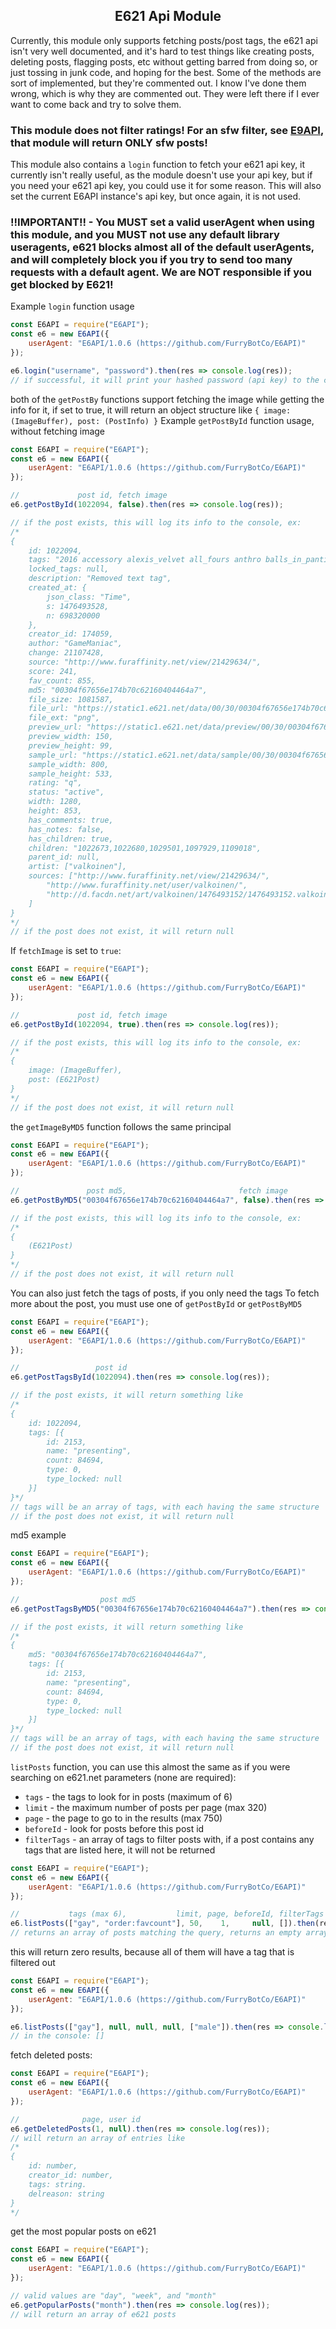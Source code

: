 ## <center>E621 Api Module</center>

Currently, this module only supports fetching posts/post tags, the e621 api isn't very well documented, and it's hard to test things like creating posts, deleting posts, flagging posts, etc without getting barred from doing so, or just tossing in junk code, and hoping for the best. Some of the methods are sort of implemented, but they're commented out. I know I've done them wrong, which is why they are commented out. They were left there if I ever want to come back and try to solve them.

### This module does not filter ratings! For an sfw filter, see [E9API](https://npmjs.org/package/e9api), that module will return ONLY sfw posts!

This module also contains a `login` function to fetch your e621 api key, it currently isn't really useful, as the module doesn't use your api key, but if you need your e621 api key, you could use it for some reason. This will also set the current E6API instance's api key, but once again, it is not used.

### !!IMPORTANT!! - You MUST set a valid userAgent when using this module, and you MUST not use any default library useragents, e621 blocks almost all of the default userAgents, and will completely block you if you try to send too many requests with a default agent. We are NOT responsible if you get blocked by E621!

Example `login` function usage
```js
const E6API = require("E6API");
const e6 = new E6API({
	userAgent: "E6API/1.0.6 (https://github.com/FurryBotCo/E6API)"
});

e6.login("username", "password").then(res => console.log(res));
// if successful, it will print your hashed password (api key) to the console
```

both of the `getPostBy` functions support fetching the image while getting the info for it, if set to true, it will return an object structure like `{ image: (ImageBuffer), post: (PostInfo) }`
Example `getPostById` function usage, without fetching image
```js
const E6API = require("E6API");
const e6 = new E6API({
	userAgent: "E6API/1.0.6 (https://github.com/FurryBotCo/E6API)"
});

//             post id, fetch image
e6.getPostById(1022094, false).then(res => console.log(res));

// if the post exists, this will log its info to the console, ex:
/*
{
	id: 1022094,
	tags: "2016 accessory alexis_velvet all_fours anthro balls_in_panties big_butt black_hair boy_shorts brown_fur bulge butt cervid clothed clothing fur furgonomics garter girly hair looking_at_viewer looking_back male mammal perineum presenting presenting_hindquarters rear_view smile solo spots tight_clothing underwear valkoinen",
	locked_tags: null,
	description: "Removed text tag",
	created_at: {
		json_class: "Time",
		s: 1476493528,
		n: 698320000
	},
	creator_id: 174059,
	author: "GameManiac",
	change: 21107428,
	source: "http://www.furaffinity.net/view/21429634/",
	score: 241,
	fav_count: 855,
	md5: "00304f67656e174b70c62160404464a7",
	file_size: 1081587,
	file_url: "https://static1.e621.net/data/00/30/00304f67656e174b70c62160404464a7.png",
	file_ext: "png",
	preview_url: "https://static1.e621.net/data/preview/00/30/00304f67656e174b70c62160404464a7.jpg",
	preview_width: 150,
	preview_height: 99,
	sample_url: "https://static1.e621.net/data/sample/00/30/00304f67656e174b70c62160404464a7.jpg",
	sample_width: 800,
	sample_height: 533,
	rating: "q",
	status: "active",
	width: 1280,
	height: 853,
	has_comments: true,
	has_notes: false,
	has_children: true,
	children: "1022673,1022680,1029501,1097929,1109018",
	parent_id: null,
	artist: ["valkoinen"],
	sources: ["http://www.furaffinity.net/view/21429634/",
		"http://www.furaffinity.net/user/valkoinen/",
		"http://d.facdn.net/art/valkoinen/1476493152/1476493152.valkoinen_clothed1280.png"
	]
}
*/
// if the post does not exist, it will return null
```

If `fetchImage` is set to `true`:
```js
const E6API = require("E6API");
const e6 = new E6API({
	userAgent: "E6API/1.0.6 (https://github.com/FurryBotCo/E6API)"
});

//             post id, fetch image
e6.getPostById(1022094, true).then(res => console.log(res));

// if the post exists, this will log its info to the console, ex:
/*
{
	image: (ImageBuffer),
	post: (E621Post)
}
*/
// if the post does not exist, it will return null
```

the `getImageByMD5` function follows the same principal
```js
const E6API = require("E6API");
const e6 = new E6API({
	userAgent: "E6API/1.0.6 (https://github.com/FurryBotCo/E6API)"
});

//               post md5,                         fetch image
e6.getPostByMD5("00304f67656e174b70c62160404464a7", false).then(res => console.log(res));

// if the post exists, this will log its info to the console, ex:
/*
{
	(E621Post)
}
*/
// if the post does not exist, it will return null
```

You can also just fetch the tags of posts, if you only need the tags
To fetch more about the post, you must use one of `getPostById` or `getPostByMD5`
```js
const E6API = require("E6API");
const e6 = new E6API({
	userAgent: "E6API/1.0.6 (https://github.com/FurryBotCo/E6API)"
});

//                 post id
e6.getPostTagsById(1022094).then(res => console.log(res));

// if the post exists, it will return something like
/*
{
	id: 1022094,
  	tags: [{
		id: 2153,
       	name: "presenting",
       	count: 84694,
       	type: 0,
		type_locked: null
	}]
}*/
// tags will be an array of tags, with each having the same structure
// if the post does not exist, it will return null
```

md5 example
```js
const E6API = require("E6API");
const e6 = new E6API({
	userAgent: "E6API/1.0.6 (https://github.com/FurryBotCo/E6API)"
});

//                  post md5
e6.getPostTagsByMD5("00304f67656e174b70c62160404464a7").then(res => console.log(res));

// if the post exists, it will return something like
/*
{
	md5: "00304f67656e174b70c62160404464a7",
  	tags: [{
		id: 2153,
       	name: "presenting",
       	count: 84694,
       	type: 0,
		type_locked: null
	}]
}*/
// tags will be an array of tags, with each having the same structure
// if the post does not exist, it will return null
```

`listPosts` function, you can use this almost the same as if you were searching on e621.net
parameters (none are required):
* `tags` - the tags to look for in posts (maximum of 6)
* `limit` - the maximum number of posts per page (max 320)
* `page` - the page to go to in the results (max 750)
* `beforeId` - look for posts before this post id
* `filterTags` - an array of tags to filter posts with, if a post contains any tags that are listed here, it will not be returned
```js
const E6API = require("E6API");
const e6 = new E6API({
	userAgent: "E6API/1.0.6 (https://github.com/FurryBotCo/E6API)"
});

//           tags (max 6),           limit, page, beforeId, filterTags
e6.listPosts(["gay", "order:favcount"], 50,    1,     null, []).then(res => console.log(res));
// returns an array of posts matching the query, returns an empty array if none were found
```

this will return zero results, because all of them will have a tag that is filtered out
```js
const E6API = require("E6API");
const e6 = new E6API({
	userAgent: "E6API/1.0.6 (https://github.com/FurryBotCo/E6API)"
});

e6.listPosts(["gay"], null, null, null, ["male"]).then(res => console.log(res));
// in the console: []
```

fetch deleted posts:
```js
const E6API = require("E6API");
const e6 = new E6API({
	userAgent: "E6API/1.0.6 (https://github.com/FurryBotCo/E6API)"
});

//              page, user id
e6.getDeletedPosts(1, null).then(res => console.log(res));
// will return an array of entries like
/*
{
	id: number,
	creator_id: number,
	tags: string.
	delreason: string
}
*/
```

get the most popular posts on e621
```js
const E6API = require("E6API");
const e6 = new E6API({
	userAgent: "E6API/1.0.6 (https://github.com/FurryBotCo/E6API)"
});

// valid values are "day", "week", and "month"
e6.getPopularPosts("month").then(res => console.log(res));
// will return an array of e621 posts
```
